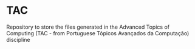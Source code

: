 # TAC
Repository to store the files generated in the Advanced Topics of Computing (TAC - from Portuguese Tópicos Avançados da Computação) discipline
